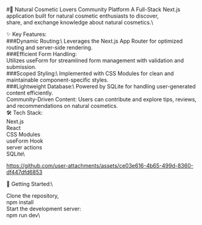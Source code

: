 #🌿 Natural Cosmetic Lovers Community Platform
A Full-Stack Next.js application built for natural cosmetic enthusiasts to discover,\
share, and exchange knowledge about natural cosmetics.\

✨ Key Features:\
###Dynamic Routing:\ 
Leverages the Next.js App Router for optimized routing and server-side rendering.\
###Efficient Form Handling:\
Utilizes useForm for streamlined form management with validation and submission.\
###Scoped Styling:\ 
Implemented with CSS Modules for clean and maintainable component-specific styles.\
###Lightweight Database:\ 
Powered by SQLite for handling user-generated content efficiently.\
Community-Driven Content: Users can contribute and explore tips, reviews, and recommendations on natural cosmetics.\
🛠 Tech Stack:\
Next.js\
React\
CSS Modules\
useForm Hook\
server actions\
SQLite\


https://github.com/user-attachments/assets/ce03e616-4b65-499d-8360-df447dfd6853



🚀 Getting Started:\

Clone the repository,\
npm install\
Start the development server:\
npm run dev\
